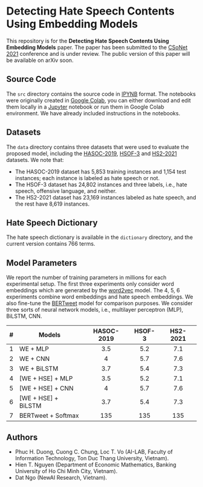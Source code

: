 # Detecting Hate Speech Contents Using Embedding Models

This repository is for the **Detecting Hate Speech Contents Using Embedding Models** paper. The paper has been submitted to the [CSoNet 2021](https://csonet-conf.github.io/) conference and is under review. The public version of this paper will be available on arXiv soon.


## Source Code

The `src` directory contains the source code in [IPYNB](https://jupyter.org/) format. The notebooks were originally created in [Google Colab](https://colab.research.google.com/), you can either download and edit them locally in a [Jupyter](https://jupyter.org/) notebook or run them in Google Colab environment. We have already included instructions in the notebooks.

## Datasets

The `data` directory contains three datasets that were used to evaluate the proposed model, including the [HASOC-2019](https://hasocfire.github.io/hasoc/2019/index.html), [HSOF-3](https://arxiv.org/abs/1703.04009) and [HS2-2021](https://github.com/duonghuuphuc/hate-speech-detection/blob/main/data/HS2-2021.zip) datasets. We note that:
 - The HASOC-2019 dataset has 5,853 training instances and 1,154 test instances; each instance is labeled as hate speech or not.
 - The HSOF-3 dataset has 24,802 instances and three labels, i.e., hate speech, offensive language, and neither.
 - The HS2-2021 dataset has 23,169 instances labeled as hate speech, and the rest have 8,619 instances.

## Hate Speech Dictionary

The hate speech dictionary is available in the `dictionary` directory, and the current version contains 766 terms.

## Model Parameters

We report the number of training parameters in millions for each experimental setup. The first three experiments only consider word embeddings which are generated by the [word2vec](https://code.google.com/archive/p/word2vec/) model. The 4, 5, 6 experiments combine word embeddings and hate speech embeddings. We also fine-tune the [BERTweet](https://arxiv.org/abs/2005.10200) model for comparison purposes. We consider three sorts of neural network models, i.e., multilayer perceptron (MLP), BiLSTM, CNN.

| # | Models              | HASOC-2019 | HSOF-3 | HS2-2021 |
|:-:|---------------------|:----------:|:------:|:--------:|
| 1 | WE + MLP            |     3.5    |   5.2  |    7.1   |
| 2 | WE + CNN            |      4     |   5.7  |    7.6   |
| 3 | WE + BiLSTM         |     3.7    |   5.4  |    7.3   |
| 4 | [WE + HSE] + MLP    |     3.5    |   5.2  |    7.1   |
| 5 | [WE + HSE] + CNN    |      4     |   5.7  |    7.6   |
| 6 | [WE + HSE] + BiLSTM |     3.7    |   5.4  |    7.3   |
| 7 | BERTweet + Softmax  |     135    |   135  |    135   |

## Authors

 - Phuc H. Duong, Cuong C. Chung, Loc T. Vo (AI-LAB, Faculty of Information Technology, Ton Duc Thang University, Vietnam).
 - Hien T. Nguyen (Department of Economic Mathematics, Banking University of Ho Chi Minh City, Vietnam).
 - Dat Ngo (NewAI Research, Vietnam).
